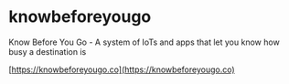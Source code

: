 # knowbeforeyougo
Know Before You Go - A system of IoTs and apps that let you know how busy a destination is

[https://knowbeforeyougo.co](https://knowbeforeyougo.co)
